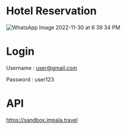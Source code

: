 # Hotel Reservation
![WhatsApp Image 2022-11-30 at 6 39 34 PM](https://user-images.githubusercontent.com/111462571/204786982-338863a8-c3e1-44ce-adf9-a64b4fb35003.jpeg)

# Login
Username : user@gmail.com

Password : user123

# API
https://sandbox.impala.travel


